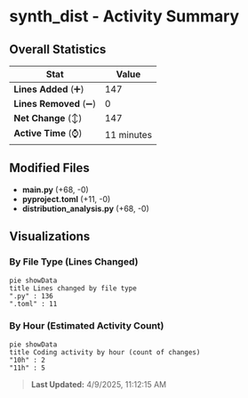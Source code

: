 # synth_dist - Activity Summary 

## Overall Statistics

| Stat                   | Value                                                             |
| ---------------------- | ----------------------------------------------------------------- |
| **Lines Added** (➕)   | 147                                          |
| **Lines Removed** (➖) | 0                                        |
| **Net Change** (↕)    | 147                |
| **Active Time** (⌚)   | 11 minutes |


## Modified Files
- **main.py** (+68, -0)
- **pyproject.toml** (+11, -0)
- **distribution_analysis.py** (+68, -0)

## Visualizations

### By File Type (Lines Changed)

```mermaid
pie showData
title Lines changed by file type
".py" : 136
".toml" : 11
```

### By Hour (Estimated Activity Count)

```mermaid
pie showData
title Coding activity by hour (count of changes)
"10h" : 2
"11h" : 5
```


> **Last Updated:** 4/9/2025, 11:12:15 AM